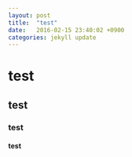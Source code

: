 ```yaml
---
layout: post
title:  "test"
date:   2016-02-15 23:40:02 +0900
categories: jekyll update
---
```



# test

## test

### test

#### test

